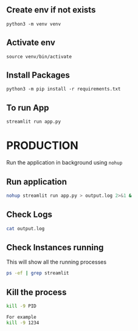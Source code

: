 ## Create env if not exists

```
python3 -m venv venv
```

## Activate env

```
source venv/bin/activate
```

## Install Packages

```
python3 -m pip install -r requirements.txt
```

## To run App

```
streamlit run app.py
```
# PRODUCTION 

Run the application in background using `nohup`

## Run application

```bash
nohup streamlit run app.py > output.log 2>&1 &
```

## Check Logs

```bash
cat output.log
```

## Check Instances running 
This will show all the running processes

```bash
ps -ef | grep streamlit
```

## Kill the process

```bash
kill -9 PID

For example
kill -9 1234
```

